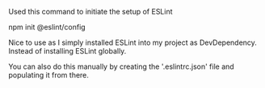 Used this command to initiate the setup of ESLint

npm init @eslint/config

Nice to use as I simply installed ESLint into my project as DevDependency.  Instead of installing ESLint
globally.




You can also do this manually by creating the '.eslintrc.json' file and populating it from there.

